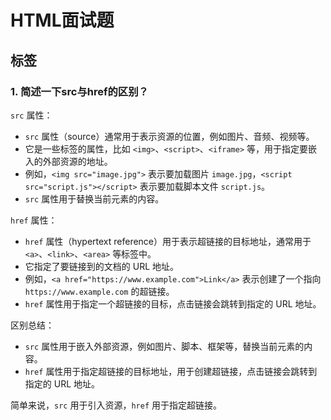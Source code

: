 # HTML面试题

## 标签

### 1. 简述一下src与href的区别？

`src` 属性：

- `src` 属性（source）通常用于表示资源的位置，例如图片、音频、视频等。
- 它是一些标签的属性，比如 `<img>`、`<script>`、`<iframe>` 等，用于指定要嵌入的外部资源的地址。
- 例如，`<img src="image.jpg">` 表示要加载图片 `image.jpg`，`<script src="script.js"></script>` 表示要加载脚本文件 `script.js`。
- `src` 属性用于替换当前元素的内容。

`href` 属性：

- `href` 属性（hypertext reference）用于表示超链接的目标地址，通常用于 `<a>`、`<link>`、`<area>` 等标签中。
- 它指定了要链接到的文档的 URL 地址。
- 例如，`<a href="https://www.example.com">Link</a>` 表示创建了一个指向 `https://www.example.com` 的超链接。
- `href` 属性用于指定一个超链接的目标，点击链接会跳转到指定的 URL 地址。

区别总结：

- `src` 属性用于嵌入外部资源，例如图片、脚本、框架等，替换当前元素的内容。
- `href` 属性用于指定超链接的目标地址，用于创建超链接，点击链接会跳转到指定的 URL 地址。

简单来说，`src` 用于引入资源，`href` 用于指定超链接。

